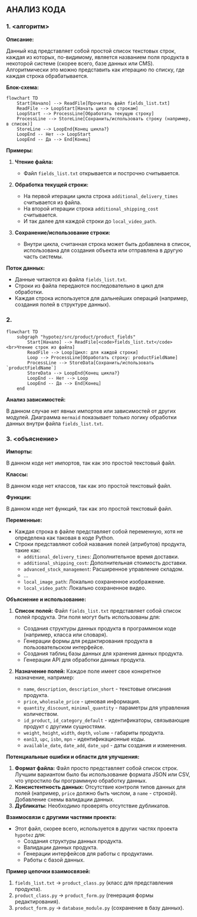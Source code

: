 ## АНАЛИЗ КОДА

### 1. <алгоритм>

**Описание:**

Данный код представляет собой простой список текстовых строк, каждая из которых, по-видимому, является названием поля продукта в некоторой системе (скорее всего, базе данных или CMS). Алгоритмически это можно представить как итерацию по списку, где каждая строка обрабатывается.

**Блок-схема:**

```mermaid
flowchart TD
    Start[Начало] --> ReadFile[Прочитать файл fields_list.txt]
    ReadFile --> LoopStart[Начать цикл по строкам]
    LoopStart --> ProcessLine[Обработать текущую строку]
    ProcessLine --> StoreLine[Сохранить/использовать строку (например, в список)]
    StoreLine --> LoopEnd{Конец цикла?}
    LoopEnd -- Нет --> LoopStart
    LoopEnd -- Да --> End[Конец]
```

**Примеры:**

1. **Чтение файла:**
   - Файл `fields_list.txt` открывается и построчно считывается.

2. **Обработка текущей строки:**
   - На первой итерации цикла строка `additional_delivery_times` считывается из файла.
   - На второй итерации строка `additional_shipping_cost` считывается.
   - И так далее для каждой строки до `local_video_path`.

3. **Сохранение/использование строки:**
   - Внутри цикла, считанная строка может быть добавлена в список, использована для создания объекта или отправлена в другую часть системы.

**Поток данных:**

- Данные читаются из файла `fields_list.txt`.
- Строки из файла передаются последовательно в цикл для обработки.
- Каждая строка используется для дальнейших операций (например, создания полей в структуре данных).

### 2. <mermaid>

```mermaid
flowchart TD
    subgraph "hypotez/src/product/product_fields"
        Start[Начало] --> ReadFile[<code>fields_list.txt</code><br>Чтение строк из файла]
        ReadFile --> Loop[Цикл: для каждой строки]
        Loop --> ProcessLine[Обработать строку: productFieldName]
        ProcessLine --> StoreData[Сохранить/использовать `productFieldName`]
        StoreData --> LoopEnd{Конец цикла?}
        LoopEnd -- Нет --> Loop
        LoopEnd -- Да --> End[Конец]
    end
```

**Анализ зависимостей:**

В данном случае нет явных импортов или зависимостей от других модулей. Диаграмма `mermaid` показывает только логику обработки данных внутри файла `fields_list.txt`.

### 3. <объяснение>

**Импорты:**

В данном коде нет импортов, так как это простой текстовый файл.

**Классы:**

В данном коде нет классов, так как это простой текстовый файл.

**Функции:**

В данном коде нет функций, так как это простой текстовый файл.

**Переменные:**

- Каждая строка в файле представляет собой переменную, хотя не определена как таковая в коде Python.
- Строки представляют собой названия полей (атрибутов) продукта, такие как:
   - `additional_delivery_times`: Дополнительное время доставки.
   - `additional_shipping_cost`: Дополнительная стоимость доставки.
   - `advanced_stock_management`: Расширенное управление складом.
   - ...
   - `local_image_path`: Локально сохраненное изображение.
   - `local_video_path`: Локально сохраненное видео.

**Объяснение и использование:**

1. **Список полей:** Файл `fields_list.txt` представляет собой список полей продукта. Эти поля могут быть использованы для:
    - Создания структуры данных продукта в программном коде (например, класса или словаря).
    - Генерации формы для редактирования продукта в пользовательском интерфейсе.
    - Создания таблиц базы данных для хранения данных продукта.
    - Генерации API для обработки данных продукта.

2. **Назначение полей:** Каждое поле имеет свое конкретное назначение, например:
    - `name`, `description`, `description_short` - текстовые описания продукта.
    - `price`, `wholesale_price` - ценовая информация.
    - `quantity_discount`, `minimal_quantity` - параметры для управления количеством.
    - `id_product`, `id_category_default` - идентификаторы, связывающие продукт с другими сущностями.
    - `weight`, `height`, `width`, `depth`, `volume` - габариты продукта.
    - `ean13`, `upc`, `isbn`, `mpn` - идентификационные коды.
    - `available_date`, `date_add`, `date_upd` - даты создания и изменения.

**Потенциальные ошибки и области для улучшения:**

1. **Формат файла:** Файл просто представляет собой список строк. Лучшим вариантом было бы использование формата JSON или CSV, что упростило бы программную обработку данных.
2. **Консистентность данных:**  Отсутствие контроля типов данных для полей (например, `price` должно быть числом, а `name` - строкой). Добавление схемы валидации данных.
3. **Дубликаты:** Необходимо проверять отсутствие дубликатов.

**Взаимосвязи с другими частями проекта:**

- Этот файл, скорее всего, используется в других частях проекта `hypotez` для:
  - Создания структуры данных продукта.
  - Валидации данных продукта.
  - Генерации интерфейсов для работы с продуктами.
  - Работы с базой данных.

**Пример цепочки взаимосвязей:**

1. `fields_list.txt` -> `product_class.py` (класс для представления продукта).
2. `product_class.py` -> `product_form.py` (генерация формы редактирования).
3. `product_form.py` -> `database_module.py` (сохранение в базу данных).